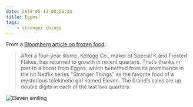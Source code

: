 ```yaml
---
date: 2018-05-12 00:55:33
title: Eggos!
tags:
    - stranger things
---
```


From a [Bloomberg article on frozen food](https://www.bloomberg.com/news/articles/2018-05-11/frozen-food-makes-unlikely-comeback-in-heyday-of-quinoa-and-kale):

> After a four-year slump, Kellogg Co., maker of Special K and Frosted Flakes, has returned to growth in recent quarters. That’s thanks in part to a boost from Eggos, which benefited from its prominence in the hit Netflix series "Stranger Things" as the favorite food of a mysterious telekinetic girl named Eleven. The brand’s sales are up double digits in each of the last two quarters.

![Eleven smiling](/misc/e/eleven_smiling.gif)
